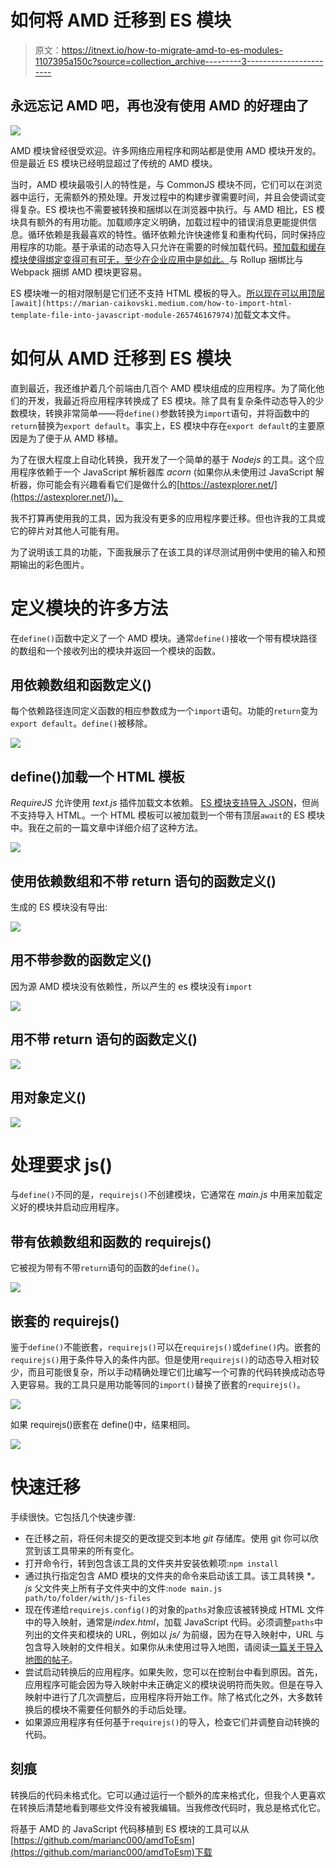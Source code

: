 # 如何将 AMD 迁移到 ES 模块

> 原文：<https://itnext.io/how-to-migrate-amd-to-es-modules-1107395a150c?source=collection_archive---------3----------------------->

## 永远忘记 AMD 吧，再也没有使用 AMD 的好理由了

![](img/c2740d17515e95e487cbe820aa05e7f3.png)

AMD 模块曾经很受欢迎。许多网络应用程序和网站都是使用 AMD 模块开发的。但是最近 ES 模块已经明显超过了传统的 AMD 模块。

当时，AMD 模块最吸引人的特性是，与 CommonJS 模块不同，它们可以在浏览器中运行，无需额外的预处理。开发过程中的构建步骤需要时间，并且会使调试变得复杂。ES 模块也不需要被转换和捆绑以在浏览器中执行。与 AMD 相比，ES 模块具有额外的有用功能。加载顺序定义明确，加载过程中的错误消息更能提供信息。循环依赖是我最喜欢的特性。循环依赖允许快速修复和重构代码，同时保持应用程序的功能。基于承诺的动态导入只允许在需要的时候加载代码。[预加载和缓存模块使得绑定变得可有可无，至少在企业应用中是如此。](https://javascript.plainenglish.io/what-is-better-preloading-or-caching-javascript-modules-246d3573e6ad?source=your_stories_page-------------------------------------&gi=36a8fcb5236b)与 Rollup 捆绑比与 Webpack 捆绑 AMD 模块更容易。

ES 模块唯一的相对限制是它们还不支持 HTML 模板的导入。[所以现在可以用顶层](https://marian-caikovski.medium.com/how-to-import-html-template-file-into-javascript-module-265746167974) `[await](https://marian-caikovski.medium.com/how-to-import-html-template-file-into-javascript-module-265746167974)`加载文本文件。

# 如何从 AMD 迁移到 ES 模块

直到最近，我还维护着几个前端由几百个 AMD 模块组成的应用程序。为了简化他们的开发，我最近将应用程序转换成了 ES 模块。除了具有复杂条件动态导入的少数模块，转换非常简单——将`define()`参数转换为`import`语句，并将函数中的`return`替换为`export default`。事实上，ES 模块中存在`export default`的主要原因是为了便于从 AMD 移植。

为了在很大程度上自动化转换，我开发了一个简单的基于 *Nodejs* 的工具。这个应用程序依赖于一个 JavaScript 解析器库 *acorn* (如果你从未使用过 JavaScript 解析器，你可能会有兴趣看看它们是做什么的[https://astexplorer.net/](https://astexplorer.net/))。

我不打算再使用我的工具，因为我没有更多的应用程序要迁移。但也许我的工具或它的碎片对其他人可能有用。

为了说明该工具的功能，下面我展示了在该工具的详尽测试用例中使用的输入和预期输出的彩色图片。

# 定义模块的许多方法

在`define()`函数中定义了一个 AMD 模块。通常`define()`接收一个带有模块路径的数组和一个接收列出的模块并返回一个模块的函数。

## 用依赖数组和函数定义()

每个依赖路径连同定义函数的相应参数成为一个`import`语句。功能的`return`变为`export default`。`define()`被移除。

![](img/f5e832a5f9ad84b5b39b5ec4625a44aa.png)

## define()加载一个 HTML 模板

*RequireJS* 允许使用 *text.js* 插件加载文本依赖。 [ES 模块支持导入 JSON](https://marian-caikovski.medium.com/how-to-import-json-into-javascript-module-json-modules-e6721e19a314)，但尚不支持导入 HTML。一个 HTML 模板可以被加载到一个带有顶层`await`的 ES 模块中。我在之前的一篇文章中详细介绍了这种方法。

![](img/689e5a62de8f7af8c2b218467f33dad6.png)

## 使用依赖数组和不带 return 语句的函数定义()

生成的 ES 模块没有导出:

![](img/1ac325ebf2491af1ba54ecddbf0e3d13.png)

## 用不带参数的函数定义()

因为源 AMD 模块没有依赖性，所以产生的 es 模块没有`import`

![](img/23f6b1d235cda8ad228434d22e42bb02.png)

## 用不带 return 语句的函数定义()

![](img/45f94d7b89850524fa25eec96f52ea8d.png)

## 用对象定义()

![](img/f09509e1d1fa6acb2c95007906974615.png)

# 处理要求 js()

与`define()`不同的是，`requirejs()`不创建模块，它通常在 *main.js* 中用来加载定义好的模块并启动应用程序。

## 带有依赖数组和函数的 requirejs()

它被视为带有不带`return`语句的函数的`define()`。

![](img/5b5c4d52d866f686cd6f22cca90ab25a.png)

## 嵌套的 requirejs()

鉴于`define()`不能嵌套，`requirejs()`可以在`requirejs()`或`define()`内。嵌套的`requirejs()`用于条件导入的条件内部。但是使用`requirejs()`的动态导入相对较少，而且可能很复杂，所以手动精确处理它们比编写一个可靠的代码转换成动态导入更容易。我的工具只是用功能等同的`import()`替换了嵌套的`requirejs()`。

![](img/3aefef044ade02cd696fb4991ce484cf.png)

如果 requirejs()嵌套在 define()中，结果相同。

![](img/b3a903dd2950609249910135619935eb.png)

# 快速迁移

手续很快。它包括几个快速步骤:

*   在迁移之前，将任何未提交的更改提交到本地 *git* 存储库。使用 git 你可以欣赏到该工具带来的所有变化。
*   打开命令行，转到包含该工具的文件夹并安装依赖项:`npm install`
*   通过执行指定包含 AMD 模块的文件夹的命令来启动该工具。该工具转换 **。js* 父文件夹上所有子文件夹中的文件:`node main.js path/to/folder/with/js-files`
*   现在传递给`requirejs.config()`的对象的`paths`对象应该被转换成 HTML 文件中的导入映射，通常是*index.html*，加载 JavaScript 代码。必须调整`paths`中列出的文件夹和模块的 URL，例如以 *js/* 为前缀，因为在导入映射中，URL 与包含导入映射的文件相关。如果你从未使用过导入地图，请阅读[一篇关于导入地图的帖子](https://marian-caikovski.medium.com/remapping-javascript-module-names-with-import-maps-bd2bad121c1d)。
*   尝试启动转换后的应用程序。如果失败，您可以在控制台中看到原因。首先，应用程序可能会因为导入映射中未正确定义的模块说明符而失败。但是在导入映射中进行了几次调整后，应用程序将开始工作。除了格式化之外，大多数转换后的模块不需要任何额外的手动后处理。
*   如果源应用程序有任何基于`requirejs()`的导入，检查它们并调整自动转换的代码。

## 刻痕

转换后的代码未格式化。它可以通过运行一个额外的库来格式化，但我个人更喜欢在转换后清楚地看到哪些文件没有被我编辑。当我修改代码时，我总是格式化它。

将基于 AMD 的 JavaScript 代码移植到 ES 模块的工具可以从[https://github.com/marianc000/amdToEsm](https://github.com/marianc000/amdToEsm)下载